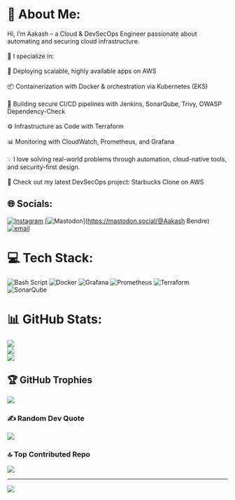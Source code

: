 
# 💫 About Me:
Hi, I’m Aakash – a Cloud & DevSecOps Engineer passionate about automating and securing cloud infrastructure.<br><br>🔧 I specialize in:<br><br>🚀 Deploying scalable, highly available apps on AWS<br><br>📦 Containerization with Docker & orchestration via Kubernetes (EKS)<br><br>🔐 Building secure CI/CD pipelines with Jenkins, SonarQube, Trivy, OWASP Dependency-Check<br><br>⚙️ Infrastructure as Code with Terraform<br><br>📊 Monitoring with CloudWatch, Prometheus, and Grafana<br><br>💡 I love solving real-world problems through automation, cloud-native tools, and security-first design.<br><br>📁 Check out my latest DevSecOps project: Starbucks Clone on AWS


## 🌐 Socials:
[![Instagram](https://img.shields.io/badge/Instagram-%23E4405F.svg?logo=Instagram&logoColor=white)](https://instagram.com/_.aakaxhhhh) [![Mastodon](https://img.shields.io/badge/-MASTODON-%232B90D9?logo=mastodon&logoColor=white)](https://mastodon.social/@Aakash Bendre) [![email](https://img.shields.io/badge/Email-D14836?logo=gmail&logoColor=white)](mailto:aakashbendre580@gmail.com) 

# 💻 Tech Stack:
![Bash Script](https://img.shields.io/badge/bash_script-%23121011.svg?style=flat&logo=gnu-bash&logoColor=white) ![Docker](https://img.shields.io/badge/docker-%230db7ed.svg?style=flat&logo=docker&logoColor=white) ![Grafana](https://img.shields.io/badge/grafana-%23F46800.svg?style=flat&logo=grafana&logoColor=white) ![Prometheus](https://img.shields.io/badge/Prometheus-E6522C?style=flat&logo=Prometheus&logoColor=white) ![Terraform](https://img.shields.io/badge/terraform-%235835CC.svg?style=flat&logo=terraform&logoColor=white) ![SonarQube](https://img.shields.io/badge/SonarQube-black?style=flat&logo=sonarqube&logoColor=4E9BCD)
# 📊 GitHub Stats:
![](https://github-readme-stats.vercel.app/api?username=Aakash580&theme=radical&hide_border=true&include_all_commits=true&count_private=false)<br/>
![](https://nirzak-streak-stats.vercel.app/?user=Aakash580&theme=radical&hide_border=true)<br/>
![](https://github-readme-stats.vercel.app/api/top-langs/?username=Aakash580&theme=radical&hide_border=true&include_all_commits=true&count_private=false&layout=compact)

## 🏆 GitHub Trophies
![](https://github-profile-trophy.vercel.app/?username=Aakash580&theme=tokyonight&no-frame=true&no-bg=false&margin-w=4)

### ✍️ Random Dev Quote
![](https://quotes-github-readme.vercel.app/api?type=horizontal&theme=radical)

### 🔝 Top Contributed Repo
![](https://github-contributor-stats.vercel.app/api?username=Aakash580&limit=5&theme=tokyonight&combine_all_yearly_contributions=true)

---
[![](https://visitcount.itsvg.in/api?id=Aakash580&icon=6&color=2)](https://visitcount.itsvg.in)

